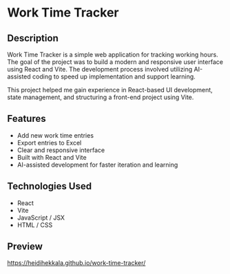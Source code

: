 # Work Time Tracker

## Description

Work Time Tracker is a simple web application for tracking working hours. The goal of the project was to build a modern and responsive user interface using React and Vite. The development process involved utilizing AI-assisted coding to speed up implementation and support learning.

This project helped me gain experience in React-based UI development, state management, and structuring a front-end project using Vite.

## Features

- Add new work time entries 
- Export entries to Excel
- Clear and responsive interface
- Built with React and Vite
- AI-assisted development for faster iteration and learning

## Technologies Used

- React  
- Vite  
- JavaScript / JSX  
- HTML / CSS  

## Preview

https://heidihekkala.github.io/work-time-tracker/
